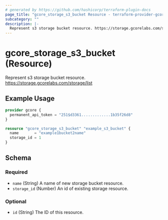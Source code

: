 ```yaml
---
# generated by https://github.com/hashicorp/terraform-plugin-docs
page_title: "gcore_storage_s3_bucket Resource - terraform-provider-gcorelabs"
subcategory: ""
description: |-
  Represent s3 storage bucket resource. https://storage.gcorelabs.com/storage/list
---
```


# gcore_storage_s3_bucket (Resource)

Represent s3 storage bucket resource. https://storage.gcorelabs.com/storage/list

## Example Usage

```terraform
provider gcore {
  permanent_api_token = "251$d3361.............1b35f26d8"
}

resource "gcore_storage_s3_bucket" "example_s3_bucket" {
  name       = "example1bucket2name"
  storage_id = 1
}
```

<!-- schema generated by tfplugindocs -->
## Schema

### Required

- `name` (String) A name of new storage bucket resource.
- `storage_id` (Number) An id of existing storage resource.

### Optional

- `id` (String) The ID of this resource.


